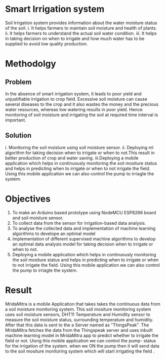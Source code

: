 # Smart Irrigation system
Soil Irrigation system provides information about the water moisture status of the soil.
   i.	It helps farmers to maintain soil moisture and health of plants.
   ii.	It helps farmers to understand the actual soil water condition. 
   iii.	It helps in taking decision on when to irrigate and how much water has to be supplied to avoid low quality production.

# Methodolgy
## Problem
In the absence of smart irrigation system, it leads to poor yield and unjustifiable irrigation to crop field. Excessive soil moisture can cause several diseases to the crop and  it also wastes the money and the precious water resources, whereas low watering results in  poor yield. Hence monitoring of soil moisture and irrigating the soil at required time interval is important. 
## Solution
  i.	Monitoring the soil moisture using soil moisture sensor.
  ii.	Deploying ml algorithm for taking decision when to irrigate or when to not.This result in better production of crop and water saving.
  iii.Deploying a mobile application which helps in continuously monitoring the soil mositure status and helps in predicting when to irrigate or when to not irrigate the field. Using this mobile application we can also control the pump to irriagte the system.


# Objectives
1.	To make an Arduino based prototype using NodeMCU ESP8266 board and soil moisture sensor.
2.	To collect data from the sensor for irrigation-based data analysis.
3.	To analyse the collected data and implementation of machine learning algorithms to develope an optimal model 
4.	Implementation of different supervised machine algorithms to develop an optimal data analysis model for taking decision when to irrigate or when to not.
5.  Deploying a mobile application which helps in continuously monitoring the soil mositure status and helps in predicting when to irrigate or when to not irrigate the field. Using this mobile application we can also control the pump to irriagte the system.

# Result
MridaMitra is a mobile Application that takes takes the continuous data from a soil moisture monitoring system. This soil mositure monitoring system uses soil moisture sensors, DHT11 Temperature and Humidity sensor to measure the soil moisture status, surrounding temperature and humidity.
After that this data is sent to the a Server named as "ThingsPeak". The MridaMitra fetches the data from the Thingspeak server and uses inbuilt machine learning model in MridaMitra app to predict whether to irrigate the field or not.
Uisng this mobile application we can control the pump- status for the irrigation of the system. when we ON the pump then it will send data to the soil mositure monitoring system which will start irrigating the field .
